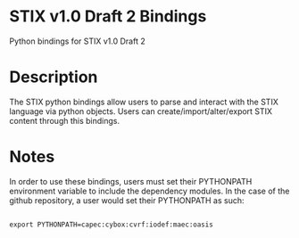 STIX v1.0 Draft 2 Bindings
==================
Python bindings for STIX v1.0 Draft 2

Description
===========
The STIX python bindings allow users to parse and interact with the STIX language via
python objects. Users can create/import/alter/export STIX content through this bindings.

Notes
=====
In order to use these bindings, users must set their PYTHONPATH environment variable to
include the dependency modules. In the case of the github repository, a user would
set their PYTHONPATH as such:

<code>
export PYTHONPATH=capec:cybox:cvrf:iodef:maec:oasis
</code>
